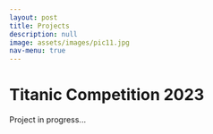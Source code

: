 ```yaml
---
layout: post
title: Projects
description: null
image: assets/images/pic11.jpg
nav-menu: true
---
```

# Titanic Competition 2023
Project in progress...
